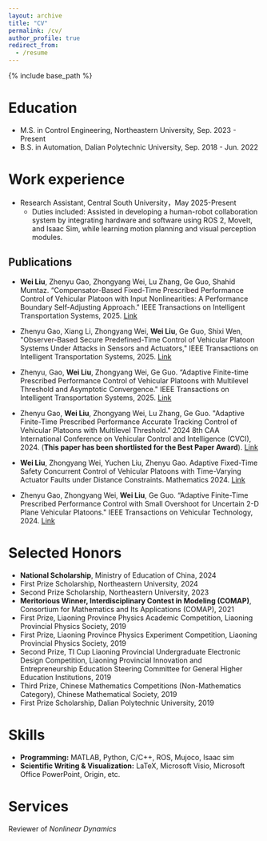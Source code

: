 ```yaml
---
layout: archive
title: "CV"
permalink: /cv/
author_profile: true
redirect_from:
  - /resume
---
```


{% include base_path %}

Education
======
<!-- * Ph.D in Version Control Theory, GitHub University, 2018 (expected) -->
* M.S. in Control Engineering, Northeastern University, Sep. 2023 - Present
* B.S. in Automation, Dalian Polytechnic University, Sep. 2018 - Jun. 2022

Work experience
======
* Research Assistant, Central South University，May 2025-Present
  * Duties included: Assisted in developing a human-robot collaboration system by integrating hardware and software using ROS 2, MoveIt, and Isaac Sim, while learning motion planning and visual perception modules.
  


## Publications

- **Wei Liu**, Zhenyu Gao, Zhongyang Wei, Lu Zhang, Ge Guo, Shahid Mumtaz. “Compensator-Based Fixed-Time Prescribed Performance Control of Vehicular Platoon with Input Nonlinearities: A Performance Boundary Self-Adjusting Approach." IEEE Transactions on Intelligent Transportation Systems, 2025. [Link](https://ieeexplore.ieee.org/document/11059991/)

- Zhenyu Gao, Xiang Li, Zhongyang Wei, **Wei Liu**, Ge Guo, Shixi Wen, "Observer-Based Secure Predefined-Time Control of Vehicular Platoon Systems Under Attacks in Sensors and Actuators," IEEE Transactions on Intelligent Transportation Systems, 2025. [Link](https://ieeexplore.ieee.org/document/10897308/)

- Zhenyu, Gao, **Wei Liu**, Zhongyang Wei, Ge Guo. “Adaptive Finite-time Prescribed Performance Control of Vehicular Platoons with Multilevel Threshold and Asymptotic Convergence." IEEE Transactions on Intelligent Transportation Systems, 2025. [Link](https://ieeexplore.ieee.org/document/10878275/)

- Zhenyu Gao, **Wei Liu**, Zhongyang Wei, Lu Zhang, Ge Guo. "Adaptive Finite-Time Prescribed Performance Accurate Tracking Control of Vehicular Platoons with Multilevel Threshold." 2024 8th CAA International Conference on Vehicular Control and Intelligence (CVCI), 2024. (**This paper has been shortlisted for the Best Paper Award**). [Link](https://ieeexplore.ieee.org/document/10830255/)

- **Wei Liu**, Zhongyang Wei, Yuchen Liu, Zhenyu Gao. Adaptive Fixed-Time Safety Concurrent Control of Vehicular Platoons with Time-Varying Actuator Faults under Distance Constraints. Mathematics 2024. [Link](https://www.mdpi.com/2227-7390/12/16/2560#:~:text=This%20paper%20investigates%20the%20fault-tolerant%20control%20problem%20for,with%20time-varying%20actuator%20fault%20directions%20and%20distance%20constraints.)

- Zhenyu Gao, Zhongyang Wei, **Wei Liu**, Ge Guo. “Adaptive Finite-Time Prescribed Performance Control with Small Overshoot for Uncertain 2-D Plane Vehicular Platoons." IEEE Transactions on Vehicular Technology, 2024. [Link](https://ieeexplore.ieee.org/document/10684117/)

 Selected Honors
======

- **National Scholarship**, Ministry of Education of China, 2024
- First Prize Scholarship, Northeastern University, 2024
- Second Prize Scholarship, Northeastern University, 2023
- **Meritorious Winner, Interdisciplinary Contest in Modeling (COMAP)**, Consortium for Mathematics and Its Applications (COMAP), 2021
- First Prize, Liaoning Province Physics Academic Competition, Liaoning Provincial Physics Society, 2019
- First Prize, Liaoning Province Physics Experiment Competition, Liaoning Provincial Physics Society, 2019
- Second Prize, TI Cup Liaoning Provincial Undergraduate Electronic Design Competition, Liaoning Provincial Innovation and Entrepreneurship Education Steering Committee for General Higher Education Institutions, 2019
- Third Prize, Chinese Mathematics Competitions (Non-Mathematics Category), Chinese Mathematical Society, 2019
- First Prize Scholarship, Dalian Polytechnic University, 2019

Skills
======
* **Programming:** MATLAB, Python, C/C++, ROS, Mujoco, Isaac sim
* **Scientific Writing & Visualization:** LaTeX, Microsoft Visio, Microsoft Office PowerPoint, Origin, etc.

Services
======
 Reviewer of *Nonlinear Dynamics*

